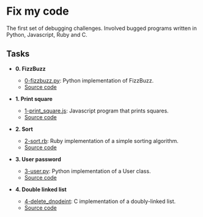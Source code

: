 # Fix my code

The first set of debugging challenges. Involved bugged programs written in
Python, Javascript, Ruby and C.

## Tasks

* **0. FizzBuzz**
  * [0-fizzbuzz.py](./0-fizzbuzz.py): Python implementation of FizzBuzz.
  * [Source code](https://github.com/holbertonschool/0x00-Fix_My_Code_Challenge/blob/master/0-fizzbuzz.py)

* **1. Print square**
  * [1-print_square.js](./1-print_square.js): Javascript program that prints squares.
  * [Source code](https://github.com/holbertonschool/0x00-Fix_My_Code_Challenge/blob/master/1-print_square.js)

* **2. Sort**
  * [2-sort.rb](./2-sort.rb): Ruby implementation of a simple sorting algorithm.
  * [Source code](https://github.com/holbertonschool/0x00-Fix_My_Code_Challenge/blob/master/2-sort.rb)

* **3. User password**
  * [3-user.py](./3-user.py ): Python implementation of a User class.
  * [Source code](https://github.com/holbertonschool/0x00-Fix_My_Code_Challenge/blob/master/3-user.py)

* **4. Double linked list**
  * [4-delete_dnodeint](./4-delete_dnodeint/): C implementation of a
doubly-linked list.
  * [Source code](https://github.com/holbertonschool/0x00-Fix_My_Code_Challenge/tree/master/4-delete_dnodeint)